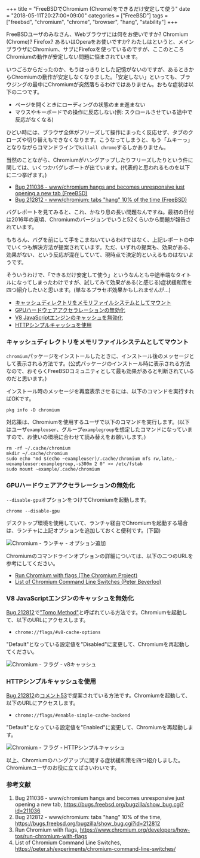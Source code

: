 +++
title = "FreeBSDでChromium (Chrome)をできるだけ安定して使う"
date = "2018-05-11T20:27:00+09:00"
categories = ["FreeBSD"]
tags = ["freebsd", "chromium", "chrome", "browser", "hang", "stability"]
+++

FreeBSDユーザのみなさん、Webブラウザには何をお使いですか? Chromium (Chrome)? Firefox? あるいはOperaをお使いですか? わたしはというと、メインブラウザにChromium、サブにFirefoxを使っているのですが、ここのところChromiumの動作が安定しない問題に悩まされています。

いつごろからだったのか、もうはっきりとした記憶がないのですが、あるときからChromiumの動作が安定しなくなりました。「安定しない」といっても、ブラウジングの最中にChromiumが突然落ちるわけではありません。おもな症状は以下の二つです。

- ページを開くときにローディングの状態のまま進まない
- マウスやキーボードでの操作に反応しない(例: スクロールさせている途中で反応がなくなる)

ひどい時には、ブラウザ全体がフリーズして操作にまったく反応せず、タブのクローズや切り替えもできなくなります。こうなってしまうと、もう「ムキーっ」となりながらコマンドラインで`killall chrome`するしかありません。

当然のことながら、Chromiumがハングアップしたりフリーズしたりという件に関しては、いくつかバグレポートが出ています。(代表的と思われるものを以下に二つ挙げます。)

- [Bug 211036  -  www/chromium hangs and becomes unresponsive just opening a new tab (FreeBSD)](https://bugs.freebsd.org/bugzilla/show_bug.cgi?id=211036)
- [Bug 212812 -  www/chromium: tabs "hang" 10% of the time (FreeBSD)](https://bugs.freebsd.org/bugzilla/show_bug.cgi?id=212812)

バグレポートを見てみると、これ、かなり息の長い問題なんですね。最初の日付は2016年の夏頃、Chromiumのバージョンでいうと52くらいから問題が報告されています。

もちろん、バグを前にして手をこまねいているわけではなく、上記レポートの中でいくつも解決方法が提案されています。ただ、いずれの提案も、効果がある、効果がない、という反応が混在していて、現時点で決定的といえるものはないようです。

そういうわけで、「できるだけ安定して使う」というなんとも中途半端なタイトルになってしまったわけですが、試してみて効果がある(と感じる)症状緩和策を四つ紹介したいと思います。(単なるプラセボ効果かもしれませんが…)

- [キャッシュディレクトリをメモリファイルシステムとしてマウント](#キャッシュディレクトリをメモリファイルシステムとしてマウント)
- [GPUハードウェアアクセラレーションの無効化](#gpuハードウェアアクセラレーションの無効化)
- [V8 JavaScriptエンジンのキャッシュを無効化](#v8-javascriptエンジンのキャッシュを無効化)
- [HTTPシンプルキャッシュを使用](#httpシンプルキャッシュを使用)

### キャッシュディレクトリをメモリファイルシステムとしてマウント
`chromium`パッケージをインストールしたときに、インストール後のメッセージとして表示される方法です。(公式パッケージのインストール時に表示される方法なので、おそらくFreeBSDコミュニティとして最も効果があると判断されているのだと思います。)

インストール時のメッセージを再度表示させるには、以下のコマンドを実行すればOKです。

``` shell
pkg info -D chromium
```

対応策は、Chromiumを使用するユーザで以下のコマンドを実行します。(以下はユーザ`exampleuser`、グループ`examplegroup`を想定したコマンドになっていますので、お使いの環境に合わせて読み替えをお願いします。)

``` shell
rm -rf ~/.cache/chromium
mkdir ~/.cache/chromium
sudo echo "md $(echo ~exampleuser)/.cache/chromium mfs rw,late,-wexampleuser:examplegroup,-s300m 2 0" >> /etc/fstab
sudo mount ~example/.cache/chromium
```

### GPUハードウェアアクセラレーションの無効化
`--disable-gpu`オプションをつけてChromiumを起動します。

``` shell
chrome --disable-gpu
```

デスクトップ環境を使用していて、ランチャ経由でChromiumを起動する場合は、ランチャに上記オプションを追加しておくと便利です。(下図)

![Chromium - ランチャ - オプション追加](/img/chromium/chromium-launcher-add-option.png)

Chromiumのコマンドラインオプションの詳細については、以下の二つのURLを参考にしてください。

- [Run Chromium with flags (The Chromium Project)](https://www.chromium.org/developers/how-tos/run-chromium-with-flags)
- [List of Chromium Command Line Switches (Peter Beverloo)](https://peter.sh/experiments/chromium-command-line-switches/)

### V8 JavaScriptエンジンのキャッシュを無効化
[Bug 212812](https://bugs.freebsd.org/bugzilla/show_bug.cgi?id=212812)で["Tomo Method"](https://bugs.freebsd.org/bugzilla/show_bug.cgi?id=212812#c24)と呼ばれている方法です。Chromiumを起動して、以下のURLにアクセスします。

- `chrome://flags/#v8-cache-options`

"Default"となっている設定値を"Disabled"に変更して、Chromiumを再起動してください。

![Chromium - フラグ - v8キャッシュ](/img/chromium/chromium-flags-v8-cache.png)

### HTTPシンプルキャッシュを使用
[Bug 212812](https://bugs.freebsd.org/bugzilla/show_bug.cgi?id=212812)の[コメント53](https://bugs.freebsd.org/bugzilla/show_bug.cgi?id=212812#c53)で提案されている方法です。Chromiumを起動して、以下のURLにアクセスします。

- `chrome://flags/#enable-simple-cache-backend`

"Default"となっている設定値を"Enabled"に変更して、Chromiumを再起動します。

![Chromium - フラグ - HTTPシンプルキャッシュ](/img/chromium/chomium-flags-http-simple-cache.png)

以上、Chromiumのハングアップに関する症状緩和策を四つ紹介しました。Chromiumユーザのお役に立てばさいわいです。

### 参考文献
1. Bug 211036  -  www/chromium hangs and becomes unresponsive just opening a new tab, https://bugs.freebsd.org/bugzilla/show_bug.cgi?id=211036
1. Bug 212812 -  www/chromium: tabs "hang" 10% of the time, https://bugs.freebsd.org/bugzilla/show_bug.cgi?id=212812
1. Run Chromium with flags, https://www.chromium.org/developers/how-tos/run-chromium-with-flags
1. List of Chromium Command Line Switches, https://peter.sh/experiments/chromium-command-line-switches/
